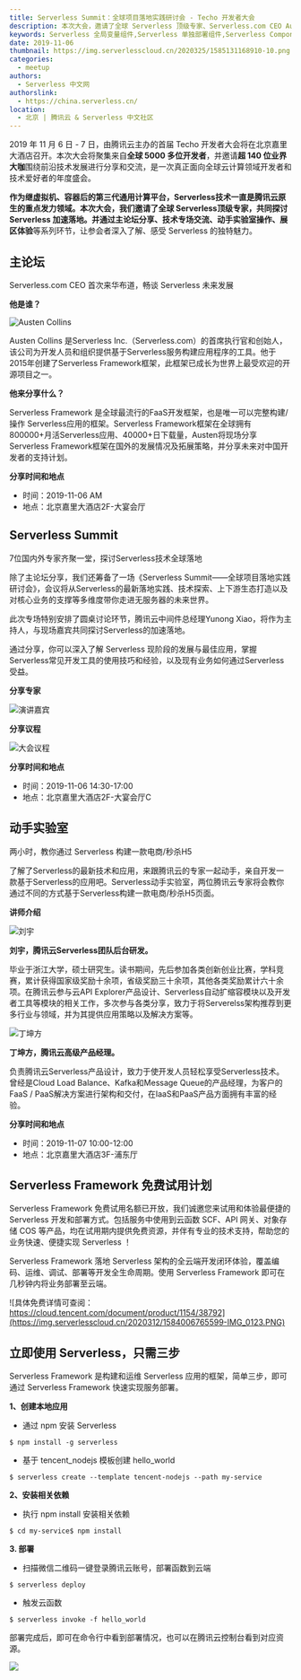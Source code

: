 ```yaml
---
title: Serverless Summit：全球项目落地实践研讨会 - Techo 开发者大会
description: 本次大会，邀请了全球 Serverless 顶级专家、Serverless.com CEO Austen，共同探讨 Serverless 加速落地
keywords: Serverless 全局变量组件,Serverless 单独部署组件,Serverless Component
date: 2019-11-06
thumbnail: https://img.serverlesscloud.cn/2020325/1585131168910-10.png
categories:
  - meetup
authors:
  - Serverless 中文网
authorslink:
  - https://china.serverless.cn/
location: 
  - 北京 | 腾讯云 & Serverless 中文社区
---
```


2019 年 11 月 6 日 - 7 日，由腾讯云主办的首届 Techo 开发者大会将在北京嘉里大酒店召开。本次大会将聚集来自**全球 5000 多位开发者**，并邀请**超 140 位业界大咖**围绕前沿技术发展进行分享和交流，是一次真正面向全球云计算领域开发者和技术爱好者的年度盛会。

**作为继虚拟机、容器后的第三代通用计算平台，Serverless技术一直是腾讯云原生的重点发力领域。**本次大会，我们邀请了全球 Serverless顶级专家，共同探讨 Serverless 加速落地。并通过**主论坛分享、技术专场交流、动手实验室操作、展区体验**等系列环节，让参会者深入了解、感受 Serverless 的独特魅力。

## 主论坛

Serverless.com CEO 首次来华布道，畅谈 Serverless 未来发展

**他是谁？**

![Austen Collins](https://img.serverlesscloud.cn/2020325/1585121077048-IMG_0285.JPG)

Austen Collins 是Serverless Inc.（Serverless.com）的首席执行官和创始人，该公司为开发人员和组织提供基于Serverless服务构建应用程序的工具。他于2015年创建了Serverless Framework框架，此框架已成长为世界上最受欢迎的开源项目之一。


**他来分享什么？**

Serverless Framework 是全球最流行的FaaS开发框架，也是唯一可以完整构建/操作 Serverless应用的框架。Serverless Framework框架在全球拥有800000+月活Serverless应用、40000+日下载量，Austen将现场分享Serverless Framework框架在国外的发展情况及拓展策略，并分享未来对中国开发者的支持计划。

**分享时间和地点**

- 时间：2019-11-06 AM
- 地点：北京嘉里大酒店2F-大宴会厅

## Serverless Summit

7位国内外专家齐聚一堂，探讨Serverless技术全球落地

除了主论坛分享，我们还筹备了一场《Serverless Summit——全球项目落地实践研讨会》，会议将从Serverless的最新落地实践、技术探索、上下游生态打造以及对核心业务的支撑等多维度带你走进无服务器的未来世界。

此次专场特别安排了圆桌讨论环节，腾讯云中间件总经理Yunong Xiao，将作为主持人，与现场嘉宾共同探讨Serverless的加速落地。

通过分享，你可以深入了解 Serverless 现阶段的发展与最佳应用，掌握Serverless常见开发工具的使用技巧和经验，以及现有业务如何通过Serverless 受益。

**分享专家**

![演讲嘉宾](https://img.serverlesscloud.cn/2020325/1585121078325-IMG_0285.JPG)


**分享议程**

![大会议程](https://img.serverlesscloud.cn/2020325/1585121076578-IMG_0285.JPG)


**分享时间和地点**

- 时间：2019-11-06 14:30-17:00
- 地点：北京嘉里大酒店2F-大宴会厅C

## 动手实验室

两小时，教你通过 Serverless 构建一款电商/秒杀H5

了解了Serverless的最新技术和应用，来跟腾讯云的专家一起动手，亲自开发一款基于Serverless的应用吧。Serverless动手实验室，两位腾讯云专家将会教你通过不同的方式基于Serverless构建一款电商/秒杀H5页面。

**讲师介绍**


![刘宇](https://img.serverlesscloud.cn/2020325/1585121076623-IMG_0285.JPG)

**刘宇，腾讯云Serverless团队后台研发。**

毕业于浙江大学，硕士研究生。读书期间，先后参加各类创新创业比赛，学科竞赛，累计获得国家级奖励十余项，省级奖励三十余项，其他各类奖励累计六十余项。在腾讯云参与云API Explorer产品设计、Serverless自动扩缩容模块以及开发者工具等模块的相关工作，多次参与各类分享，致力于将Serverelss架构推荐到更多行业与领域，并为其提供应用策略以及解决方案等。  

![丁坤方](https://img.serverlesscloud.cn/2020325/1585121076554-IMG_0285.JPG)

**丁坤方，腾讯云高级产品经理。**

负责腾讯云Serverless产品设计，致力于使开发人员轻松享受Serverless技术。曾经是Cloud Load Balance、Kafka和Message Queue的产品经理，为客户的FaaS / PaaS解决方案进行架构和交付，在IaaS和PaaS产品方面拥有丰富的经验。

**分享时间和地点**

- 时间：2019-11-07 10:00-12:00
- 地点：北京嘉里大酒店3F-浦东厅

## Serverless Framework 免费试用计划

Serverless Framework 免费试用名额已开放，我们诚邀您来试用和体验最便捷的 Serverless 开发和部署方式。包括服务中使用到云函数 SCF、API 网关、对象存储 COS 等产品，均在试用期内提供免费资源，并伴有专业的技术支持，帮助您的业务快速、便捷实现 Serverless ！

Serverless Framework 落地 Serverless 架构的全云端开发闭环体验，覆盖编码、运维、调试、部署等开发全生命周期。使用 Serverless Framework 即可在几秒钟内将业务部署至云端。

![具体免费详情可查阅：https://cloud.tencent.com/document/product/1154/38792](https://img.serverlesscloud.cn/2020312/1584006765599-IMG_0123.PNG)


## 立即使用 Serverless，只需三步

Serverless Framework 是构建和运维 Serverless 应用的框架，简单三步，即可通过 Serverless Framework 快速实现服务部署。

**1、创建本地应用**

- 通过 npm 安装 Serverless

```
$ npm install -g serverless
```

- 基于 tencent_nodejs 模板创建 hello_world

```
$ serverless create --template tencent-nodejs --path my-service
```

**2、安装相关依赖**

- 执行 npm install 安装相关依赖

```
$ cd my-service$ npm install
```

**3. 部署**

- 扫描微信二维码一键登录腾讯云账号，部署函数到云端

```
$ serverless deploy
```

- 触发云函数

```
$ serverless invoke -f hello_world
```

部署完成后，即可在命令行中看到部署情况，也可以在腾讯云控制台看到对应资源。

![](https://img.serverlesscloud.cn/2020312/1584006765436-IMG_0123.PNG)